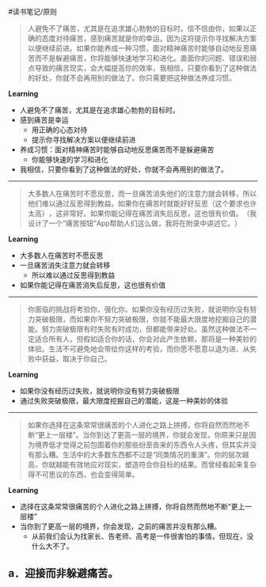 #读书笔记/原则 

> 人避免不了痛苦，尤其是在追求雄心勃勃的目标时。信不信由你，如果以正确的态度对待痛苦，感到痛苦就是你的幸运，因为这将提示你寻找解决方案以便继续前进。如果你能养成一种习惯，面对精神痛苦时能够自动地反思痛苦而不是躲避痛苦，你将能够快速地学习和进化。直面你的问题、错误和弱点导致的痛苦现实，会大幅提高你的效率，我相信，只要你看到了这种做法的好处，你就不会再用别的做法了。你只需要把这种做法养成习惯。

**Learning**
- 人避免不了痛苦，尤其是在追求雄心勃勃的目标时。
- 感到痛苦是幸运
	- 用正确的心态对待
	- 提示你寻找解决方案以便继续前进
- 养成习惯：面对精神痛苦时能够自动地反思痛苦而不是躲避痛苦
	- 你能够快速的学习和进化
- 我相信，只要你看到了这种做法的好处，你就不会再用别的做法了。

---

> 大多数人在痛苦时不愿反思，而一旦痛苦消失他们的注意力就会转移，所以他们难以通过反思得到教益。如果你在痛苦时就能好好反思（这个要求也许太高）​，这非常好。如果你能记得在痛苦消失后反思，这也很有价值。​（我设计了一个“痛苦按钮”App帮助人们这么做，我将在附录中讲述它。​）

**Learning**
- 大多数人在痛苦时不愿反思
- 一旦痛苦消失注意力就会转移
	- 所以难以通过反思得到教益
- 如果你能记得在痛苦消失后反思，这也很有价值

---

> 你面临的挑战将考验你，强化你。如果你没有经历过失败，就说明你没有努力突破极限，而如果你不努力突破极限，你就不能最大限度地挖掘自己的潜能。努力突破极限有时失败有时成功，但都能带来好处。虽然这种做法不一定适合所有人，但假如适合你的话，你会对此产生依赖，那将是一种美妙的体验。生活不可避免地会带给你这样的考验，而你愿不愿意以退为进、从失败中获益，取决于你自己。

**Learning**
- 如果你没有经历过失败，就说明你没有努力突破极限
- 通过失败突破极限，最大限度挖掘自己的潜能，这是一种美妙的体验

---

> 如果你选择在这条常常很痛苦的个人进化之路上拼搏，你将自然而然地不断“更上一层楼”​。当你到达了更高一层的境界，你就会发现，你原来只是因为境界低才觉得之前包围着你的那些纷至沓来的东西令人头疼，但其实并没有那么糟。生活中的大多数东西都不过是“同类情况的重演”​。你的层次越高，你就越能有效地应对现实，塑造符合你目标的结果。而曾经看起来复杂得不可思议的东西，也会变得简单。

**Learning**
- 选择在这条常常很痛苦的个人进化之路上拼搏，你将自然而然地不断“更上一层楼”​
- 当你到了更高一层的境界，你会发现，之前的痛苦并没有那么糟。
	- 从前我们会认为找家长、告老师、高考是一件很害怕的事情，但现在，没什么大不了。 

## a．迎接而非躲避痛苦。

